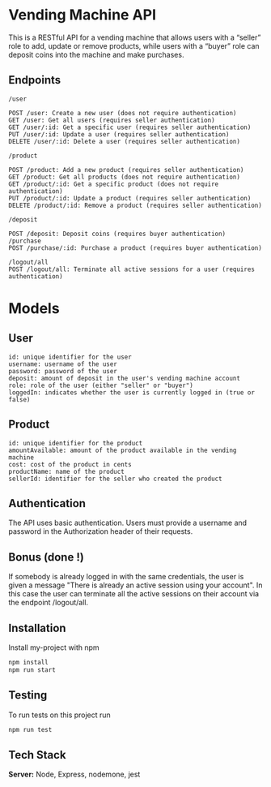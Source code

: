 # Vending Machine API

This is a RESTful API for a vending machine that allows users with a “seller” role to add, update or remove products, while users with a “buyer” role can deposit coins into the machine and make purchases.

## Endpoints

```
/user
```

```
POST /user: Create a new user (does not require authentication)
GET /user: Get all users (requires seller authentication)
GET /user/:id: Get a specific user (requires seller authentication)
PUT /user/:id: Update a user (requires seller authentication)
DELETE /user/:id: Delete a user (requires seller authentication)
```

```
/product
```

```
POST /product: Add a new product (requires seller authentication)
GET /product: Get all products (does not require authentication)
GET /product/:id: Get a specific product (does not require authentication)
PUT /product/:id: Update a product (requires seller authentication)
DELETE /product/:id: Remove a product (requires seller authentication)
```

```
/deposit
```

```
POST /deposit: Deposit coins (requires buyer authentication)
/purchase
POST /purchase/:id: Purchase a product (requires buyer authentication)
```

```
/logout/all
POST /logout/all: Terminate all active sessions for a user (requires authentication)
```

# Models

## User

```
id: unique identifier for the user
username: username of the user
password: password of the user
deposit: amount of deposit in the user's vending machine account
role: role of the user (either "seller" or "buyer")
loggedIn: indicates whether the user is currently logged in (true or false)
```

## Product

```
id: unique identifier for the product
amountAvailable: amount of the product available in the vending machine
cost: cost of the product in cents
productName: name of the product
sellerId: identifier for the seller who created the product
```

## Authentication

The API uses basic authentication. Users must provide a username and password in the Authorization header of their requests.

## Bonus (done !)

If somebody is already logged in with the same credentials, the user is given a message "There is already an active session using your account". In this case the user can terminate all the active sessions on their account via the endpoint /logout/all.

## Installation

Install my-project with npm

```bash
npm install
npm run start
```

## Testing

To run tests on this project run

```bash
npm run test
```

## Tech Stack

**Server:** Node, Express, nodemone, jest
